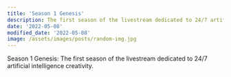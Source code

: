 ```yaml
---
title: 'Season 1 Genesis'
description: The first season of the livestream dedicated to 24/7 artificial intelligence creativity.
date: '2022-05-08'
modified_date: '2022-05-08'
image: /assets/images/posts/random-img.jpg
---
```


Season 1 Genesis: The first season of the livestream dedicated to 24/7 artificial intelligence creativity.

<!-- Lorem ipsum dolor sit amet, consectetur adipiscing elit.

Example with image:

![Error](@@baseUrl@@/assets/images/posts/error.png)

Example code block:

```js
function myFunction() {
  return true;
}
``` -->
